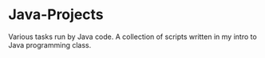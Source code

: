 # Java-Projects
Various tasks run by Java code.
A collection of scripts written in my intro to Java programming class.
